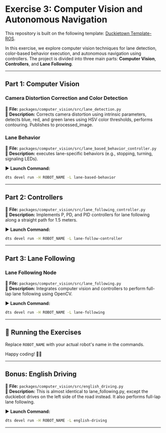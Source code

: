 # Exercise 3: Computer Vision and Autonomous Navigation

This repository is built on the following template: [Duckietown Template-ROS](https://github.com/duckietown/template-ros/).

In this exercise, we explore computer vision techniques for lane detection, color-based behavior execution, and autonomous navigation using controllers. The project is divided into three main parts: **Computer Vision**, **Controllers**, and **Lane Following**.

---

## Part 1: Computer Vision

### Camera Distortion Correction and Color Detection
📌 **File:** `packages/computer_vision/src/lane_detection.py`  
📝 **Description:** Corrects camera distortion using intrinsic parameters, detects blue, red, and green lanes using HSV color thresholds, performs contouring. Publishes to processed_image.

### Lane Behavior
📌 **File:** `packages/computer_vision/src/lane_based_behavior_controller.py`  
📝 **Description:** executes lane-specific behaviors (e.g., stopping, turning, signaling LEDs).

▶ **Launch Command:**
```bash
dts devel run -H ROBOT_NAME -L lane-based-behavior
```

---

## Part 2: Controllers


📌 **File:** `packages/computer_vision/src/lane_following_controller.py`  
📝 **Description:** Implements P, PD, and PID controllers for lane following along a straight path for 1.5 meters.

▶ **Launch Command:**
```bash
dts devel run -H ROBOT_NAME -L lane-follow-controller
```

---

## Part 3: Lane Following

### Lane Following Node
📌 **File:** `packages/computer_vision/src/lane_following.py`  
📝 **Description:** Integrates computer vision and controllers to perform full-lap lane following using OpenCV.

▶ **Launch Command:**
```bash
dts devel run -H ROBOT_NAME -L lane-following
```

---

## 🚀 Running the Exercises
Replace `ROBOT_NAME` with your actual robot's name in the commands.

Happy coding! 🤖🎯

---

## Bonus: English Driving

📌 **File:** `packages/computer_vision/src/english_driving.py`  
📝 **Description:** This is almost identical to lane_following.py, except the duckiebot drives on the left side of the road instead. It also performs full-lap lane following.

▶ **Launch Command:**
```bash
dts devel run -H ROBOT_NAME -L english-driving
```

---
